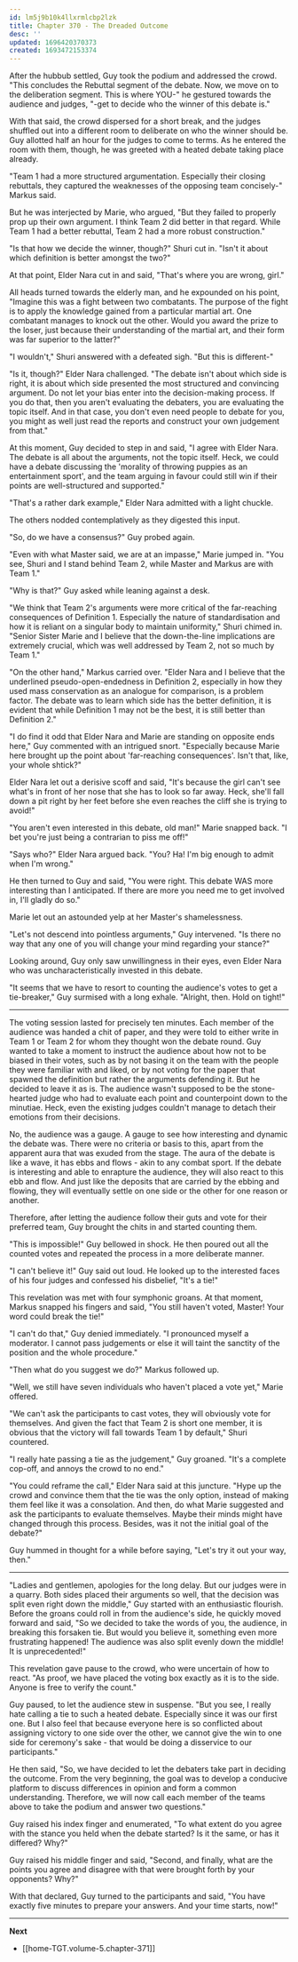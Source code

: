 ```yaml
---
id: lm5j9b10k4llxrmlcbp2lzk
title: Chapter 370 - The Dreaded Outcome
desc: ''
updated: 1696420370373
created: 1693472153374
---
```


After the hubbub settled, Guy took the podium and addressed the crowd. "This concludes the Rebuttal segment of the debate. Now, we move on to the deliberation segment. This is where YOU-" he gestured towards the audience and judges, "-get to decide who the winner of this debate is."

With that said, the crowd dispersed for a short break, and the judges shuffled out into a different room to deliberate on who the winner should be. Guy allotted half an hour for the judges to come to terms. As he entered the room with them, though, he was greeted with a heated debate taking place already.

"Team 1 had a more structured argumentation. Especially their closing rebuttals, they captured the weaknesses of the opposing team concisely-" Markus said.

But he was interjected by Marie, who argued, "But they failed to properly prop up their own argument. I think Team 2 did better in that regard. While Team 1 had a better rebuttal, Team 2 had a more robust construction."

"Is that how we decide the winner, though?" Shuri cut in. "Isn't it about which definition is better amongst the two?"

At that point, Elder Nara cut in and said, "That's where you are wrong, girl."

All heads turned towards the elderly man, and he expounded on his point, "Imagine this was a fight between two combatants. The purpose of the fight is to apply the knowledge gained from a particular martial art. One combatant manages to knock out the other. Would you award the prize to the loser, just because their understanding of the martial art, and their form was far superior to the latter?"

"I wouldn't," Shuri answered with a defeated sigh. "But this is different-"

"Is it, though?" Elder Nara challenged. "The debate isn't about which side is right, it is about which side presented the most structured and convincing argument. Do not let your bias enter into the decision-making process. If you do that, then you aren't evaluating the debaters, you are evaluating the topic itself. And in that case, you don't even need people to debate for you, you might as well just read the reports and construct your own judgement from that."

At this moment, Guy decided to step in and said, "I agree with Elder Nara. The debate is all about the arguments, not the topic itself. Heck, we could have a debate discussing the 'morality of throwing puppies as an entertainment sport', and the team arguing in favour could still win if their points are well-structured and supported."

"That's a rather dark example," Elder Nara admitted with a light chuckle.

The others nodded contemplatively as they digested this input.

"So, do we have a consensus?" Guy probed again.

"Even with what Master said, we are at an impasse," Marie jumped in. "You see, Shuri and I stand behind Team 2, while Master and Markus are with Team 1."

"Why is that?" Guy asked while leaning against a desk.

"We think that Team 2's arguments were more critical of the far-reaching consequences of Definition 1. Especially the nature of standardisation and how it is reliant on a singular body to maintain uniformity," Shuri chimed in. "Senior Sister Marie and I believe that the down-the-line implications are extremely crucial, which was well addressed by Team 2, not so much by Team 1."

"On the other hand," Markus carried over. "Elder Nara and I believe that the underlined pseudo-open-endedness in Definition 2, especially in how they used mass conservation as an analogue for comparison, is a problem factor. The debate was to learn which side has the better definition, it is evident that while Definition 1 may not be the best, it is still better than Definition 2."

"I do find it odd that Elder Nara and Marie are standing on opposite ends here," Guy commented with an intrigued snort. "Especially because Marie here brought up the point about 'far-reaching consequences'. Isn't that, like, your whole shtick?"

Elder Nara let out a derisive scoff and said, "It's because the girl can't see what's in front of her nose that she has to look so far away. Heck, she'll fall down a pit right by her feet before she even reaches the cliff she is trying to avoid!"

"You aren't even interested in this debate, old man!" Marie snapped back. "I bet you're just being a contrarian to piss me off!"

"Says who?" Elder Nara argued back. "You? Ha! I'm big enough to admit when I'm wrong."

He then turned to Guy and said, "You were right. This debate WAS more interesting than I anticipated. If there are more you need me to get involved in, I'll gladly do so."

Marie let out an astounded yelp at her Master's shamelessness.

"Let's not descend into pointless arguments," Guy intervened. "Is there no way that any one of you will change your mind regarding your stance?"

Looking around, Guy only saw unwillingness in their eyes, even Elder Nara who was uncharacteristically invested in this debate.

"It seems that we have to resort to counting the audience's votes to get a tie-breaker," Guy surmised with a long exhale. "Alright, then. Hold on tight!"

____

The voting session lasted for precisely ten minutes. Each member of the audience was handed a chit of paper, and they were told to either write in Team 1 or Team 2 for whom they thought won the debate round. Guy wanted to take a moment to instruct the audience about how not to be biased in their votes, such as by not basing it on the team with the people they were familiar with and liked, or by not voting for the paper that spawned the definition but rather the arguments defending it. But he decided to leave it as is. The audience wasn't supposed to be the stone-hearted judge who had to evaluate each point and counterpoint down to the minutiae. Heck, even the existing judges couldn't manage to detach their emotions from their decisions.

No, the audience was a gauge. A gauge to see how interesting and dynamic the debate was. There were no criteria or basis to this, apart from the apparent aura that was exuded from the stage. The aura of the debate is like a wave, it has ebbs and flows - akin to any combat sport. If the debate is interesting and able to enrapture the audience, they will also react to this ebb and flow. And just like the deposits that are carried by the ebbing and flowing, they will eventually settle on one side or the other for one reason or another.

Therefore, after letting the audience follow their guts and vote for their preferred team, Guy brought the chits in and started counting them.

"This is impossible!" Guy bellowed in shock. He then poured out all the counted votes and repeated the process in a more deliberate manner.

"I can't believe it!" Guy said out loud. He looked up to the interested faces of his four judges and confessed his disbelief, "It's a tie!"

This revelation was met with four symphonic groans. At that moment, Markus snapped his fingers and said, "You still haven't voted, Master! Your word could break the tie!"

"I can't do that," Guy denied immediately. "I pronounced myself a moderator. I cannot pass judgements or else it will taint the sanctity of the position and the whole procedure."

"Then what do you suggest we do?" Markus followed up.

"Well, we still have seven individuals who haven't placed a vote yet," Marie offered.

"We can't ask the participants to cast votes, they will obviously vote for themselves. And given the fact that Team 2 is short one member, it is obvious that the victory will fall towards Team 1 by default," Shuri countered.

"I really hate passing a tie as the judgement," Guy groaned. "It's a complete cop-off, and annoys the crowd to no end."

"You could reframe the call," Elder Nara said at this juncture. "Hype up the crowd and convince them that the tie was the only option, instead of making them feel like it was a consolation. And then, do what Marie suggested and ask the participants to evaluate themselves. Maybe their minds might have changed through this process. Besides, was it not the initial goal of the debate?"

Guy hummed in thought for a while before saying, "Let's try it out your way, then."

____

"Ladies and gentlemen, apologies for the long delay. But our judges were in a quarry. Both sides placed their arguments so well, that the decision was split even right down the middle," Guy started with an enthusiastic flourish. Before the groans could roll in from the audience's side, he quickly moved forward and said, "So we decided to take the words of you, the audience, in breaking this forsaken tie. But would you believe it, something even more frustrating happened! The audience was also split evenly down the middle! It is unprecedented!"

This revelation gave pause to the crowd, who were uncertain of how to react. "As proof, we have placed the voting box exactly as it is to the side. Anyone is free to verify the count."

Guy paused, to let the audience stew in suspense. "But you see, I really hate calling a tie to such a heated debate. Especially since it was our first one. But I also feel that because everyone here is so conflicted about assigning victory to one side over the other, we cannot give the win to one side for ceremony's sake - that would be doing a disservice to our participants."

He then said, "So, we have decided to let the debaters take part in deciding the outcome. From the very beginning, the goal was to develop a conducive platform to discuss differences in opinion and form a common understanding. Therefore, we will now call each member of the teams above to take the podium and answer two questions."

Guy raised his index finger and enumerated, "To what extent do you agree with the stance you held when the debate started? Is it the same, or has it differed? Why?"

Guy raised his middle finger and said, "Second, and finally, what are the points you agree and disagree with that were brought forth by your opponents? Why?"

With that declared, Guy turned to the participants and said, "You have exactly five minutes to prepare your answers. And your time starts, now!"

____

**Next**
* [[home-TGT.volume-5.chapter-371]]